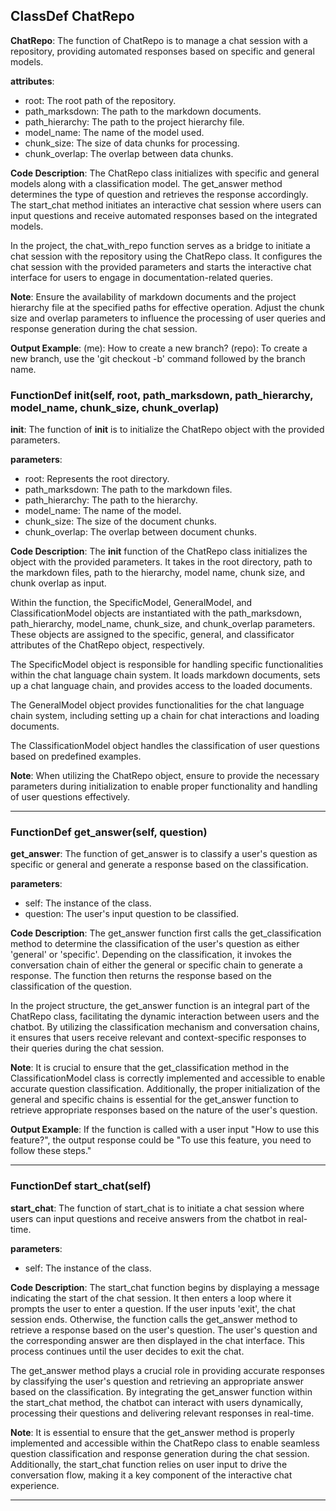 ## ClassDef ChatRepo
**ChatRepo**: The function of ChatRepo is to manage a chat session with a repository, providing automated responses based on specific and general models.

**attributes**:
- root: The root path of the repository.
- path_marksdown: The path to the markdown documents.
- path_hierarchy: The path to the project hierarchy file.
- model_name: The name of the model used.
- chunk_size: The size of data chunks for processing.
- chunk_overlap: The overlap between data chunks.

**Code Description**:
The ChatRepo class initializes with specific and general models along with a classification model. The get_answer method determines the type of question and retrieves the response accordingly. The start_chat method initiates an interactive chat session where users can input questions and receive automated responses based on the integrated models.

In the project, the chat_with_repo function serves as a bridge to initiate a chat session with the repository using the ChatRepo class. It configures the chat session with the provided parameters and starts the interactive chat interface for users to engage in documentation-related queries.

**Note**:
Ensure the availability of markdown documents and the project hierarchy file at the specified paths for effective operation. Adjust the chunk size and overlap parameters to influence the processing of user queries and response generation during the chat session.

**Output Example**:
(me): How to create a new branch?
(repo): To create a new branch, use the 'git checkout -b' command followed by the branch name.
### FunctionDef __init__(self, root, path_marksdown, path_hierarchy, model_name, chunk_size, chunk_overlap)
**__init__**: The function of __init__ is to initialize the ChatRepo object with the provided parameters.

**parameters**:
- root: Represents the root directory.
- path_marksdown: The path to the markdown files.
- path_hierarchy: The path to the hierarchy.
- model_name: The name of the model.
- chunk_size: The size of the document chunks.
- chunk_overlap: The overlap between document chunks.

**Code Description**:
The __init__ function of the ChatRepo class initializes the object with the provided parameters. It takes in the root directory, path to the markdown files, path to the hierarchy, model name, chunk size, and chunk overlap as input.

Within the function, the SpecificModel, GeneralModel, and ClassificationModel objects are instantiated with the path_marksdown, path_hierarchy, model_name, chunk_size, and chunk_overlap parameters. These objects are assigned to the specific, general, and classificator attributes of the ChatRepo object, respectively.

The SpecificModel object is responsible for handling specific functionalities within the chat language chain system. It loads markdown documents, sets up a chat language chain, and provides access to the loaded documents.

The GeneralModel object provides functionalities for the chat language chain system, including setting up a chain for chat interactions and loading documents.

The ClassificationModel object handles the classification of user questions based on predefined examples.

**Note**: When utilizing the ChatRepo object, ensure to provide the necessary parameters during initialization to enable proper functionality and handling of user questions effectively.
***
### FunctionDef get_answer(self, question)
**get_answer**: The function of get_answer is to classify a user's question as specific or general and generate a response based on the classification.

**parameters**:
- self: The instance of the class.
- question: The user's input question to be classified.

**Code Description**:
The get_answer function first calls the get_classification method to determine the classification of the user's question as either 'general' or 'specific'. Depending on the classification, it invokes the conversation chain of either the general or specific chain to generate a response. The function then returns the response based on the classification of the question.

In the project structure, the get_answer function is an integral part of the ChatRepo class, facilitating the dynamic interaction between users and the chatbot. By utilizing the classification mechanism and conversation chains, it ensures that users receive relevant and context-specific responses to their queries during the chat session.

**Note**:
It is crucial to ensure that the get_classification method in the ClassificationModel class is correctly implemented and accessible to enable accurate question classification. Additionally, the proper initialization of the general and specific chains is essential for the get_answer function to retrieve appropriate responses based on the nature of the user's question.

**Output Example**:
If the function is called with a user input "How to use this feature?", the output response could be "To use this feature, you need to follow these steps."
***
### FunctionDef start_chat(self)
**start_chat**: The function of start_chat is to initiate a chat session where users can input questions and receive answers from the chatbot in real-time.

**parameters**:
- self: The instance of the class.

**Code Description**:
The start_chat function begins by displaying a message indicating the start of the chat session. It then enters a loop where it prompts the user to enter a question. If the user inputs 'exit', the chat session ends. Otherwise, the function calls the get_answer method to retrieve a response based on the user's question. The user's question and the corresponding answer are then displayed in the chat interface. This process continues until the user decides to exit the chat.

The get_answer method plays a crucial role in providing accurate responses by classifying the user's question and retrieving an appropriate answer based on the classification. By integrating the get_answer function within the start_chat method, the chatbot can interact with users dynamically, processing their questions and delivering relevant responses in real-time.

**Note**:
It is essential to ensure that the get_answer method is properly implemented and accessible within the ChatRepo class to enable seamless question classification and response generation during the chat session. Additionally, the start_chat function relies on user input to drive the conversation flow, making it a key component of the interactive chat experience.
***
